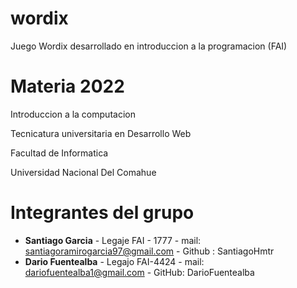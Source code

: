 # wordix
Juego Wordix desarrollado en introduccion a la programacion (FAI)

# Materia 2022
Introduccion a la computacion  

Tecnicatura universitaria en Desarrollo Web  

Facultad de Informatica  

Universidad Nacional Del Comahue  


# Integrantes del grupo 

 - **Santiago Garcia** - Legaje FAI - 1777 - mail: santiagoramirogarcia97@gmail.com - Github : SantiagoHmtr
 - **Dario Fuentealba** - Legajo FAI-4424 - mail: dariofuentealba1@gmail.com - GitHub: DarioFuentealba
 